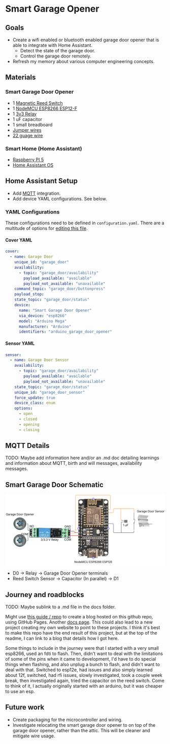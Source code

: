 # Smart Garage Opener

## Goals 
- Create a wifi enabled or bluetooth enabled garage door opener that is able to integrate with Home Assistant. 
  - Detect the state of the garage door.
  - Control the garage door remotely.
- Refresh my memory about various computer engineering concepts. 

## Materials

### Smart Garage Door Opener

- 1 [Magnetic Reed Switch](https://www.amazon.com/dp/B0BCYHBKVF?ref=ppx_yo2ov_dt_b_fed_asin_title)
- 1 [NodeMCU ESP8266 ESP12-F](https://www.amazon.com/dp/B09QXHWLTJ?ref=ppx_yo2ov_dt_b_fed_asin_title&th=1)
- 1 [3v3 Relay](https://www.amazon.com/dp/B07XGZSYJV?ref=ppx_yo2ov_dt_b_fed_asin_title)
- 1 uF capacitor
- 1 small breadboard
- [Jumper wires](https://www.amazon.com/dp/B0BTT31CBC?ref=ppx_yo2ov_dt_b_fed_asin_title)
- [22 guage wire](https://www.amazon.com/dp/B07TX6BX47?ref=ppx_yo2ov_dt_b_fed_asin_title)

### Smart Home (Home Assistant)

- [Raspberry PI 5](https://www.amazon.com/dp/B0D95QBKJ4?ref=ppx_yo2ov_dt_b_fed_asin_title&th=1)
- [Home Assistant OS](https://www.home-assistant.io/installation/raspberrypi/)

## Home Assistant Setup

- Add [MQTT](https://www.home-assistant.io/integrations/mqtt) integration.
- Add device YAML configurations. See below.

### YAML Configurations

These configurations need to be defined in `configuration.yaml`. There are a multitude of options for [editing this file](https://www.home-assistant.io/docs/configuration/#to-set-up-access-to-the-files-and-prepare-an-editor). 

#### Cover YAML

```yaml
cover:
  - name: Garage Door
    unique_id: "garage_door"
    availability:
      - topic: "garage_door/availability"
        payload_available: "available"
        payload_not_available: "unavailable"
    command_topic: "garage_door/buttonpress"
    payload_stop:
    state_topic: "garage_door/status"
    device:
      name: "Smart Garage Door Opener"
      via_device: "esp8266"
      model: "Arduino Mega"
      manufacturer: "Arduino"
      identifiers: "arduino_garage_door_opener"
```

#### Sensor YAML

```yaml
sensor:
  - name: Garage Door Sensor
    availability:
      - topic: "garage_door/availability"
        payload_available: "available"
        payload_not_available: "unavailable"
    state_topic: "garage_door/status"
    unique_id: "garage_door_sensor"
    force_update: true
    device_class: enum
    options:
      - open
      - closed
      - opening
      - closing
```

## MQTT Details

TODO: Maybe add information here and/or an .md doc detailing learnings and information about MQTT, birth and will messages, availability messages.

## Smart Garage Door Schematic

![Firmware Schematic](firmwareSchematic.png)

- D0 -> Relay -> Garage Door Opener terminals
- Reed Switch Sensor -> Capacitor (In parallel) -> D1

## Journey and roadblocks

TODO: Maybe sublink to a .md file in the docs folder.

Might use [this guide / repo](https://github.com/skills/github-pages) to create a blog hosted on this github repo, using GitHub Pages. Another [docs page](https://docs.github.com/en/pages/setting-up-a-github-pages-site-with-jekyll/about-github-pages-and-jekyll). This could also lead to a new project creating my own website to point to these projects. I think it's best to make this repo have the end result of this project, but at the top of the readme, I can link to a blog that details how I got here.

Some things to include in the journey were that I started with a very small esp8266, used an fdti to flash. Then, didn't want to deal with the limitations of some of the pins when it came to development, I'd have to do special things when flashing, and also unplug a bunch to flash, and didn't want to deal with that. Switched to esp12e, had issues and also simply learned about 12f, switched, had rfi issues, slowly investigated, took a couple week break, then investigated again, tried the capacitor on the reed switch. Come to think of it, I actually originally started with an arduino, but it was cheaper to use an esp. 

## Future work

- Create packaging for the microcontroller and wiring. 
- Investigate relocating the smart garage door opener to on top of the garage door opener, rather than the attic. This will be cleaner and mitigate wire usage.